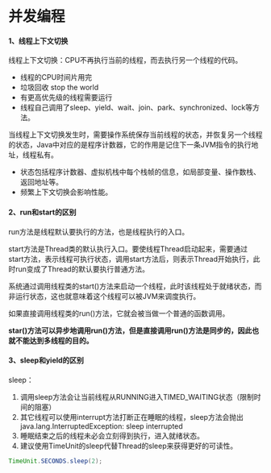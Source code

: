 # 并发编程

#### 1、线程上下文切换

线程上下文切换：CPU不再执行当前的线程，而去执行另一个线程的代码。

- 线程的CPU时间片用完
- 垃圾回收 stop the world
- 有更高优先级的线程需要运行
- 线程自己调用了sleep、yield、wait、join、park、synchronized、lock等方法。

当线程上下文切换发生时，需要操作系统保存当前线程的状态，并恢复另一个线程的状态，Java中对应的是程序计数器，它的作用是记住下一条JVM指令的执行地址，线程私有。

- 状态包括程序计数器、虚拟机栈中每个栈帧的信息，如局部变量、操作数栈、返回地址等。
- 频繁上下文切换会影响性能。

#### 2、run和start的区别

run方法是线程默认要执行的方法，也是线程执行的入口。

start方法是Thread类的默认执行入口。要使线程Thread启动起来，需要通过start方法，表示线程可执行状态，调用start方法后，则表示Thread开始执行，此时run变成了Thread的默认要执行普通方法。

系统通过调用线程类的start()方法来启动一个线程，此时该线程处于就绪状态，而非运行状态，这也就意味着这个线程可以被JVM来调度执行。

 如果直接调用线程类的run()方法，它就会被当做一个普通的函数调用。

**star()方法可以异步地调用run()方法，但是直接调用run()方法是同步的，因此也就不能达到多线程的目的。** 

#### 3、sleep和yield的区别

sleep：

1. 调用sleep方法会让当前线程从RUNNING进入TIMED_WAITING状态（限制时间的阻塞）
2. 其它线程可以使用interrupt方法打断正在睡眠的线程，sleep方法会抛出 java.lang.InterruptedException: sleep interrupted
3. 睡眠结束之后的线程未必会立刻得到执行，进入就绪状态。
4. 建议使用TimeUnit的sleep代替Thread的sleep来获得更好的可读性。

```java
TimeUnit.SECONDS.sleep(2);
```

